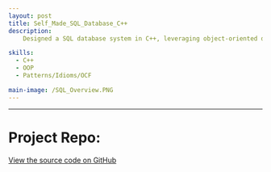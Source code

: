 ```yaml
---
layout: post
title: Self_Made_SQL_Database_C++
description:  
    Designed a SQL database system in C++, leveraging object-oriented design principles and multiple software design patterns and idioms. Implemented abstraction layers using patterns such as Chain of Responsibility, Decorator, Adapter, Iterator, and Creation patterns. Applied polymorphism, singletons, pure virtual classes, and event listeners to enforce modularity and extensibility. Followed Object Construction Framework (OCF) best practices to enhance maintainability and scalability.	

skills: 
  - C++
  - OOP
  - Patterns/Idioms/OCF

main-image: /SQL_Overview.PNG
---
```


---
# Project Repo:
[View the source code on GitHub](https://github.com/s-bashar/SP24-ECE141B-Database-Team5)

